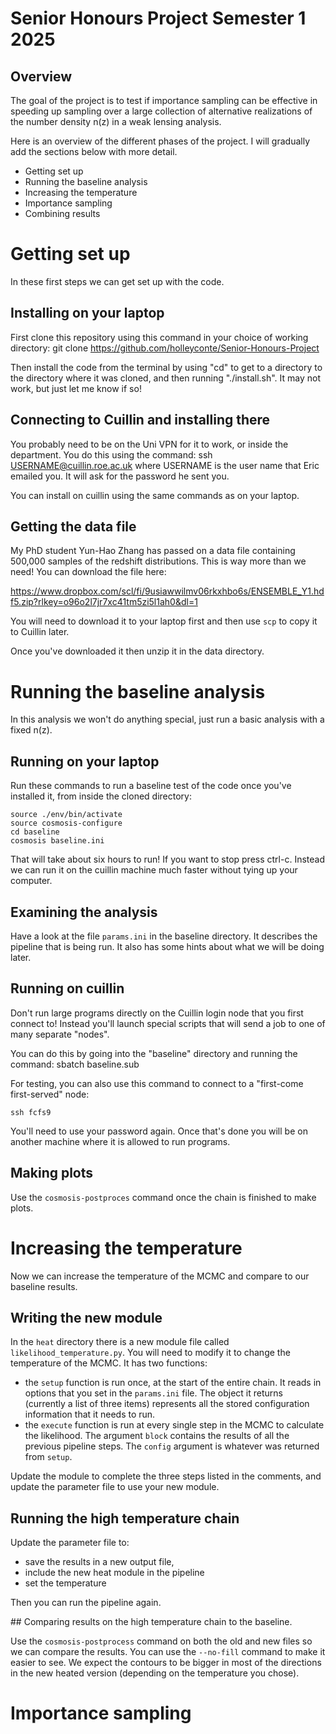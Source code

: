 # Senior Honours Project Semester 1 2025

## Overview

The goal of the project is to test if importance sampling can be effective in speeding up sampling over a large collection of alternative realizations of the number density n(z) in a weak lensing analysis.

Here is an overview of the different phases of the project. I will gradually add the sections below with more detail.

- Getting set up
- Running the baseline analysis
- Increasing the temperature
- Importance sampling
- Combining results

# Getting set up

In these first steps we can get set up with the code.

## Installing on your laptop

First clone this repository using this command in your choice of working directory:
    git clone https://github.com/holleyconte/Senior-Honours-Project

Then install the code from the terminal by using "cd" to get to a directory to the directory where it was cloned, and then running "./install.sh". It may not work, but just let me know if so! 

## Connecting to Cuillin and installing there

You probably need to be on the Uni VPN for it to work, or inside the department. You do this using the command:
    ssh USERNAME@cuillin.roe.ac.uk
where USERNAME is the user name that Eric emailed you. It will ask for the password he sent you.

You can install on cuillin using the same commands as on your laptop.

## Getting the data file

My PhD student Yun-Hao Zhang has passed on a data file containing  500,000 samples of the redshift distributions. This is way more than we need! You can download the file here:

https://www.dropbox.com/scl/fi/9usiawwilmv06rkxhbo6s/ENSEMBLE_Y1.hdf5.zip?rlkey=o96o2l7jr7xc41tm5zi5l1ah0&dl=1

You will need to download it to your laptop first and then use `scp` to copy it to Cuillin later.

Once you've downloaded it then unzip it in the data directory.



# Running the baseline analysis

In this analysis we won't do anything special, just run a basic analysis with a fixed n(z).

## Running on your laptop

Run these commands to run a baseline test of the code once you've installed it, from inside the cloned directory:

    source ./env/bin/activate
    source cosmosis-configure
    cd baseline
    cosmosis baseline.ini

That will take about six hours to run! If you want to stop press ctrl-c. Instead we can run it on the cuillin machine much faster without tying up your computer.

## Examining the analysis

Have a look at the file `params.ini` in the baseline directory. It describes the pipeline that is being run. It also has some hints about what we will be doing later.


## Running on cuillin

Don't run large programs directly on the Cuillin login node that you first connect to!  Instead you'll launch special scripts that will send a job to one of many separate "nodes".

You can do this by going into the "baseline" directory and running the command:
    sbatch baseline.sub

For testing, you can also use this command to connect to a "first-come first-served" node:

    ssh fcfs9

You'll need to use your password again. Once that's done you will be on another machine where it is allowed to run programs.

## Making plots

Use the `cosmosis-postproces` command once the chain is finished to make plots.

# Increasing the temperature

Now we can increase the temperature of the MCMC and compare to our baseline results.

## Writing the new module

In the `heat` directory there is a new module file called `likelihood_temperature.py`. You will need to modify it to change the temperature of the MCMC. It has two functions:

- the `setup` function is run once, at the start of the entire chain. It reads in options that you set in the `params.ini` file. The object it returns (currently a list of three items) represents all the stored configuration information that it needs to run.
- the `execute` function is run at every single step in the MCMC to calculate the likelihood. The argument `block` contains the results of all the previous pipeline steps. The `config` argument is whatever was returned from `setup`.

Update the module to complete the three steps listed in the comments, and update the parameter file to use your new module.

## Running the high temperature chain

Update the parameter file to:
- save the results in a new output file, 
- include the new heat module in the pipeline
- set the temperature

Then you can run the pipeline again.

## Comparing results on the high temperature chain to the baseline.

Use the `cosmosis-postprocess` command on both the old and new files so we can compare the results.  You can use the `--no-fill` command to make it easier to see.  We expect the contours to be bigger in most of the directions in the new heated version (depending on the temperature you chose).

# Importance sampling


